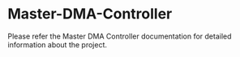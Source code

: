 # Master-DMA-Controller
Please refer the Master DMA Controller documentation for detailed information about the project.
